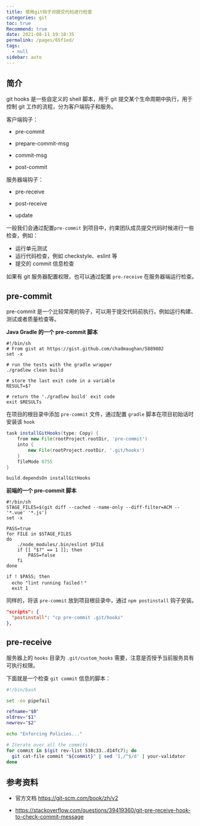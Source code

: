 ```yaml
---
title: 使用git钩子对提交代码进行检查
categories: git
toc: true
Recommend: true
date: 2021-08-11 19:18:35
permalink: /pages/65f1ed/
tags: 
  - null
sidebar: auto
---
```




## 简介

git hooks 是一些自定义的 shell 脚本，用于 git 提交某个生命周期中执行，用于控制 git 工作的流程，分为客户端钩子和服务。

客户端钩子：

- pre-commit

- prepare-commit-msg

- commit-msg

- post-commit

服务器端钩子：

- pre-receive

- post-receive

- update

一般我们会通过配置`pre-commit` 到项目中，约束团队成员提交代码时候进行一些检查，例如：

- 运行单元测试
- 运行代码检查，例如 checkstyle、eslint 等
- 提交的 commit 信息检查

如果有 git 服务器配置权限，也可以通过配置 `pre-receive` 在服务器端运行检查。

## pre-commit

pre-commit 是一个比较常用的钩子，可以用于提交代码前执行。例如运行构建、测试或者质量检查等。

**Java Gradle 的一个 pre-commit 脚本**

```shell
#!/bin/sh
# From gist at https://gist.github.com/chadmaughan/5889802
set -x

# run the tests with the gradle wrapper
./gradlew clean build

# store the last exit code in a variable
RESULT=$?

# return the './gradlew build' exit code
exit $RESULTs
```

在项目的根目录中添加 `pre-commit` 文件，通过配置 `gradle` 脚本在项目初始话时安装该 `hook`

```groovy
task installGitHooks(type: Copy) {
    from new File(rootProject.rootDir, 'pre-commit')
    into {
        new File(rootProject.rootDir, '.git/hooks')
    }
    fileMode 0755
}

build.dependsOn installGitHooks
```

**前端的一个 pre-commit 脚本**

```shell
#!/bin/sh
STAGE_FILES=$(git diff --cached --name-only --diff-filter=ACM -- '*.vue' '*.js')
set -x

PASS=true
for FILE in $STAGE_FILES
do
    ./node_modules/.bin/eslint $FILE
    if [[ "$?" == 1 ]]; then
        PASS=false
    fi
done

if ! $PASS; then
  echo "lint running failed！"
  exit 1
```

同样的，将该 `pre-commit` 放到项目根目录中，通过 `npm postinstall` 钩子安装。

```json
"scripts": {
  "postinstall": "cp pre-commit .git/hooks"
},
```

## pre-receive

服务器上的 `hooks` 目录为 `.git/custom_hooks` 需要，注意是否授予当前服务具有可执行权限。

下面就是一个检查 `git commit` 信息的脚本：

```sh
#!/bin/bash

set -eo pipefail

refname="$0"
oldrev="$1"
newrev="$2"

echo "Enforcing Policies..."

# Iterate over all the commits
for commit in $(git rev-list 538c33..d14fc7); do
  git cat-file commit "${commit}" | sed '1,/^$/d' | your-validator
done 
```

## 参考资料

- 官方文档 https://git-scm.com/book/zh/v2

- https://stackoverflow.com/questions/39419360/git-pre-receive-hook-to-check-commit-message

  